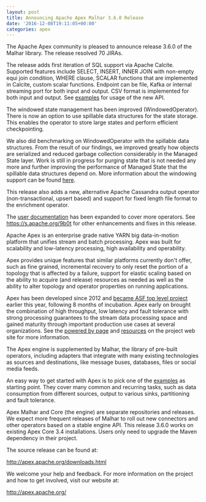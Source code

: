 ```yaml
---
layout: post
title: Announcing Apache Apex Malhar 3.6.0 Release
date: '2016-12-08T19:11:05+00:00'
categories: apex
---
```

The Apache Apex community is pleased to announce release 3.6.0 of the Malhar library. The release resolved 70 JIRAs.

<p>The release adds first iteration of SQL support via Apache Calcite. Supported features include SELECT, INSERT, INNER JOIN with non-empty equi join condition, WHERE clause, 
SCALAR functions that are implemented in Calcite, custom scalar functions. Endpoint can be file, Kafka or internal streaming port for both input and output. CSV format is implemented for both input and output. See <a href="https://github.com/apache/apex-malhar/tree/release-3.6/demos/sql/src/main/java/org/apache/apex/malhar/sql/sample">examples</a> for usage of the new API.</p>

<p>The windowed state management has been improved (WindowedOperator). There is now an option to use spillable data structures for the state storage. This enables the operator to store large states and perform efficient checkpointing.</p>

<p>We also did benchmarking on WindowedOperator with the spillable data structures. From the result of our findings, we improved greatly how objects are serialized and reduced garbage collection considerably in the Managed State layer. Work is still in progress for purging state that is not needed any more and further improving the performance of Managed State that the spillable data structures depend on. More information about the windowing support can be found <a href="http://apex.apache.org/docs/malhar/operators/windowedOperator/">here</a>.</p>

<p>This release also adds a new, alternative Apache Cassandra output operator (non-transactional, upsert based) and support for fixed length file format to the enrichment operator.</p>

<p>The <a href="http://apex.apache.org/docs/malhar-3.6/">user documentation</a> has been expanded to cover more operators. See <a href="https://s.apache.org/9b0t">https://s.apache.org/9b0t</a> for other enhancements and fixes in this release.</p>

<p>Apache Apex is an enterprise grade native YARN big data-in-motion platform that unifies stream and batch processing. Apex was built for scalability and low-latency processing, high availability and operability. </p>

<p>Apex provides unique features that similar platforms currently don't offer, such as fine grained, incremental recovery to only reset the portion of a topology that is affected by a failure, support for elastic scaling based on the ability to acquire (and release) resources as needed as well as the ability to alter topology and operator properties on running applications.</p>

<p>Apex has been developed since 2012 and <a href="https://blogs.apache.org/foundation/entry/the_apache_software_foundation_announces90">became ASF top level project</a> earlier this year, following 8 months of incubation. Apex early on brought the combination of high throughput, low latency and fault tolerance with strong processing guarantees to the stream data processing space and gained maturity through important production use cases at several organizations. See the <a href="http://apex.apache.org/powered-by-apex.html">powered by page</a> and <a href="http://apex.apache.org/docs.html">resources</a> on the project web site for more information.</p>

<p>The Apex engine is supplemented by Malhar, the library of pre-built operators, including adapters that integrate with many existing technologies as sources and destinations, like message buses, databases, files or social media feeds. </p>

<p>An easy way to get started with Apex is to pick one of the <a href="https://github.com/DataTorrent/examples/tree/master/tutorials">examples</a> as starting point. They cover many common and recurring tasks, such as data consumption from different sources, output to various sinks, partitioning and fault tolerance.</p>

<p>Apex Malhar and Core (the engine) are separate repositories and releases. We expect more frequent releases of Malhar to roll out new connectors and other operators based on a stable engine API. This release 3.6.0 works on existing Apex Core 3.4 installations. Users only need to upgrade the Maven dependency in their project.</p>

<p>The source release can be found at:</p>

<p><a href="http://apex.apache.org/downloads.html">http://apex.apache.org/downloads.html</a></p>

<p>We welcome your help and feedback. For more information on the project and how to get involved, visit our website at:</p>

<p><a href="http://apex.apache.org/">http://apex.apache.org/</a></p>
